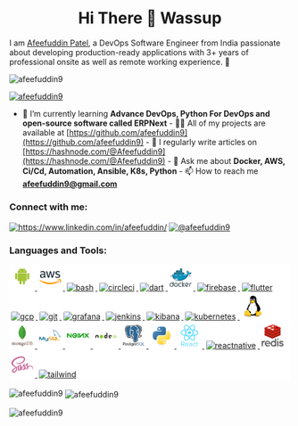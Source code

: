 <h1 align="center">Hi There 👋 Wassup</h1>

I am <a href="https://www.linkedin.com/in/afeefuddin/">Afeefuddin Patel</a></a>, a DevOps Software Engineer from India passionate
about developing production-ready applications with 3+ years of professional
onsite as well as remote working experience. 🎯
<p align="left">
  <img
    src="https://komarev.com/ghpvc/?username=afeefuddin9&label=Profile%20views&color=0e75b6&style=flat"
    alt="afeefuddin9"
  />
</p>

<p align="left">
  <a href="https://github.com/ryo-ma/github-profile-trophy"
    ><img
      src="https://github-profile-trophy.vercel.app/?username=afeefuddin9"
      alt="afeefuddin9"
  /></a>
</p>

- 🌱 I’m currently learning **Advance DevOps, Python For DevOps and open-source
software called ERPNext** - 👨‍💻 All of my projects are available at
[https://github.com/afeefuddin9](https://github.com/afeefuddin9) - 📝 I
regularly write articles on
[https://hashnode.com/@Afeefuddin9](https://hashnode.com/@Afeefuddin9) - 💬 Ask
me about **Docker, AWS, Ci/Cd, Automation, Ansible, K8s, Python** - 📫 How to
reach me **afeefuddin9@gmail.com**

<h3 align="left">Connect with me:</h3>
<p align="left">
  <a
    href="https://linkedin.com/in/https://www.linkedin.com/in/afeefuddin/"
    target="blank"
    ><img 
      align="center"
      src="https://raw.githubusercontent.com/rahuldkjain/github-profile-readme-generator/master/src/images/icons/Social/linked-in-alt.svg"
      alt="https://www.linkedin.com/in/afeefuddin/"
      height="30"
      width="40"
  /></a>
  <a href="https://hashnode.com/@afeefuddin9" target="blank"
    ><img
      align="center"
      src="https://raw.githubusercontent.com/rahuldkjain/github-profile-readme-generator/master/src/images/icons/Social/hashnode.svg"
      alt="@afeefuddin9"
      height="30"
      width="40"
  /></a>
</p>

<h3 align="left">Languages and Tools:</h3>
<p  class="icon-sec" align="left" style="background: #fff;">
  <a href="https://developer.android.com" target="_blank" rel="noreferrer">
    <img style="background: #ffffff; border-radius: 5px; padding: 3px;"
      src="https://raw.githubusercontent.com/devicons/devicon/master/icons/android/android-original-wordmark.svg"
      alt="android"
      width="40"
      height="40"
    />
  </a>
  <a href="https://aws.amazon.com" target="_blank" rel="noreferrer">
    <img style="background: #ffffff; border-radius: 5px; padding: 3px;"
      src="https://raw.githubusercontent.com/devicons/devicon/master/icons/amazonwebservices/amazonwebservices-original-wordmark.svg"
      alt="aws"
      width="40"
      height="40"
    />
  </a>
  <a href="https://www.gnu.org/software/bash/" target="_blank" rel="noreferrer">
    <img style="background: #ffffff; border-radius: 5px; padding: 3px;"
      src="https://www.vectorlogo.zone/logos/gnu_bash/gnu_bash-icon.svg"
      alt="bash"
      width="40"
      height="40"
    />
  </a>
  <a href="https://circleci.com" target="_blank" rel="noreferrer">
    <img style="background: #ffffff; border-radius: 5px; padding: 3px;"
      src="https://www.vectorlogo.zone/logos/circleci/circleci-icon.svg"
      alt="circleci"
      width="40"
      height="40"
    />
  </a>
  <a href="https://dart.dev" target="_blank" rel="noreferrer">
    <img style="background: #ffffff; border-radius: 5px; padding: 3px;"
      src="https://www.vectorlogo.zone/logos/dartlang/dartlang-icon.svg"
      alt="dart"
      width="40"
      height="40"
    />
  </a>
  <a href="https://www.docker.com/" target="_blank" rel="noreferrer">
    <img style="background: #ffffff; border-radius: 5px; padding: 3px;"
      src="https://raw.githubusercontent.com/devicons/devicon/master/icons/docker/docker-original-wordmark.svg"
      alt="docker"
      width="40"
      height="40"
    />
  </a>
  <a href="https://firebase.google.com/" target="_blank" rel="noreferrer">
    <img style="background: #ffffff; border-radius: 5px; padding: 3px;"
      src="https://www.vectorlogo.zone/logos/firebase/firebase-icon.svg"
      alt="firebase"
      width="40"
      height="40"
    />
  </a>
  <a href="https://flutter.dev" target="_blank" rel="noreferrer">
    <img style="background: #ffffff; border-radius: 5px; padding: 3px;"
      src="https://www.vectorlogo.zone/logos/flutterio/flutterio-icon.svg"
      alt="flutter"
      width="40"
      height="40"
    />
  </a>
  <a href="https://cloud.google.com" target="_blank" rel="noreferrer">
    <img style="background: #ffffff; border-radius: 5px; padding: 3px;"
      src="https://www.vectorlogo.zone/logos/google_cloud/google_cloud-icon.svg"
      alt="gcp"
      width="40"
      height="40"
    />
  </a>
  <a href="https://git-scm.com/" target="_blank" rel="noreferrer">
    <img style="background: #ffffff; border-radius: 5px; padding: 3px;"
      src="https://www.vectorlogo.zone/logos/git-scm/git-scm-icon.svg"
      alt="git"
      width="40"
      height="40"
    />
  </a>
  <a href="https://grafana.com" target="_blank" rel="noreferrer">
    <img style="background: #ffffff; border-radius: 5px; padding: 3px;"
      src="https://www.vectorlogo.zone/logos/grafana/grafana-icon.svg"
      alt="grafana"
      width="40"
      height="40"
    />
  </a>
  <a href="https://www.jenkins.io" target="_blank" rel="noreferrer">
    <img style="background: #ffffff; border-radius: 5px; padding: 3px;"
      src="https://www.vectorlogo.zone/logos/jenkins/jenkins-icon.svg"
      alt="jenkins"
      width="40"
      height="40"
    />
  </a>
  <a href="https://www.elastic.co/kibana" target="_blank" rel="noreferrer">
    <img style="background: #ffffff; border-radius: 5px; padding: 3px;"
      src="https://www.vectorlogo.zone/logos/elasticco_kibana/elasticco_kibana-icon.svg"
      alt="kibana"
      width="40"
      height="40"
    />
  </a>
  <a href="https://kubernetes.io" target="_blank" rel="noreferrer">
    <img style="background: #ffffff; border-radius: 5px; padding: 3px;"
      src="https://www.vectorlogo.zone/logos/kubernetes/kubernetes-icon.svg"
      alt="kubernetes"
      width="40"
      height="40"
    />
  </a>
  <a href="https://www.linux.org/" target="_blank" rel="noreferrer">
    <img style="background: #ffffff; border-radius: 5px; padding: 3px;"
      src="https://raw.githubusercontent.com/devicons/devicon/master/icons/linux/linux-original.svg"
      alt="linux"
      width="40"
      height="40"
    />
  </a>
  <a href="https://www.mongodb.com/" target="_blank" rel="noreferrer">
    <img style="background: #ffffff; border-radius: 5px; padding: 3px;"
      src="https://raw.githubusercontent.com/devicons/devicon/master/icons/mongodb/mongodb-original-wordmark.svg"
      alt="mongodb"
      width="40"
      height="40"
    />
  </a>
  <a href="https://www.mysql.com/" target="_blank" rel="noreferrer">
    <img style="background: #ffffff; border-radius: 5px; padding: 3px;"
      src="https://raw.githubusercontent.com/devicons/devicon/master/icons/mysql/mysql-original-wordmark.svg"
      alt="mysql"
      width="40"
      height="40"
    />
  </a>
  <a href="https://www.nginx.com" target="_blank" rel="noreferrer">
    <img style="background: #ffffff; border-radius: 5px; padding: 3px;"
      src="https://raw.githubusercontent.com/devicons/devicon/master/icons/nginx/nginx-original.svg"
      alt="nginx"
      width="40"
      height="40"
    />
  </a>
  <a href="https://nodejs.org" target="_blank" rel="noreferrer">
    <img style="background: #ffffff; border-radius: 5px; padding: 3px;"
      src="https://raw.githubusercontent.com/devicons/devicon/master/icons/nodejs/nodejs-original-wordmark.svg"
      alt="nodejs"
      width="40"
      height="40"
    />
  </a>
  <a href="https://www.postgresql.org" target="_blank" rel="noreferrer">
    <img style="background: #ffffff; border-radius: 5px; padding: 3px;"
      src="https://raw.githubusercontent.com/devicons/devicon/master/icons/postgresql/postgresql-original-wordmark.svg"
      alt="postgresql"
      width="40"
      height="40"
    />
  </a>
  <a href="https://www.python.org" target="_blank" rel="noreferrer">
    <img style="background: #ffffff; border-radius: 5px; padding: 3px;"
      src="https://raw.githubusercontent.com/devicons/devicon/master/icons/python/python-original.svg"
      alt="python"
      width="40"
      height="40"
    />
  </a>
  <a href="https://reactjs.org/" target="_blank" rel="noreferrer">
    <img style="background: #ffffff; border-radius: 5px; padding: 3px;"
      src="https://raw.githubusercontent.com/devicons/devicon/master/icons/react/react-original-wordmark.svg"
      alt="react"
      width="40"
      height="40"
    />
  </a>
  <a href="https://reactnative.dev/" target="_blank" rel="noreferrer">
    <img style="background: #ffffff; border-radius: 5px; padding: 3px;"
      src="https://reactnative.dev/img/header_logo.svg"
      alt="reactnative"
      width="40"
      height="40"
    />
  </a>
  <a href="https://redis.io" target="_blank" rel="noreferrer">
    <img style="background: #ffffff; border-radius: 5px; padding: 3px;"
      src="https://raw.githubusercontent.com/devicons/devicon/master/icons/redis/redis-original-wordmark.svg"
      alt="redis"
      width="40"
      height="40"
    />
  </a>
  <a href="https://sass-lang.com" target="_blank" rel="noreferrer">
    <img style="background: #ffffff; border-radius: 5px; padding: 3px;"
      src="https://raw.githubusercontent.com/devicons/devicon/master/icons/sass/sass-original.svg"
      alt="sass"
      width="40"
      height="40"
    />
  </a>
  <a href="https://tailwindcss.com/" target="_blank" rel="noreferrer">
    <img style="background: #ffffff; border-radius: 5px; padding: 3px;"
      src="https://www.vectorlogo.zone/logos/tailwindcss/tailwindcss-icon.svg"
      alt="tailwind"
      width="40"
      height="40"
    />
  </a>
</p>

<p>
  <img
    align="left"
    src="https://github-readme-stats.vercel.app/api/top-langs?username=afeefuddin9&show_icons=true&locale=en&layout=compact"
    alt="afeefuddin9"
  />
</p>

<p>
  &nbsp;<img
    align="center"
    src="https://github-readme-stats.vercel.app/api?username=afeefuddin9&show_icons=true&locale=en"
    alt="afeefuddin9"
  />
</p>

<p>
  <img
    align="center"
    src="https://github-readme-streak-stats.herokuapp.com/?user=afeefuddin9&"
    alt="afeefuddin9"
  />
</p>
